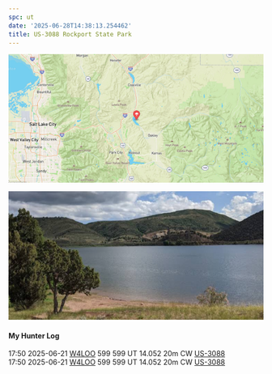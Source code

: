 ```yaml
---
spc: ut
date: '2025-06-28T14:38:13.254462'
title: US-3088 Rockport State Park
---
```


![pasted_image.png](/static/pasted_image_0163.png)

![pasted_image001.png](/static/pasted_image001_0141.png)

#### My Hunter Log
17:50    2025-06-21    [W4LOO](https://qrz.com/db/W4LOO)    599    599    UT    14.052    20m    CW    [US-3088](https://pota.app/#/park/US-3088)
<BR>17:50	2025-06-21	[W4LOO](https://qrz.com/db/W4LOO)	599	599	UT	14.052	20m	CW	[US-3088](https://pota.app/#/park/US-3088)